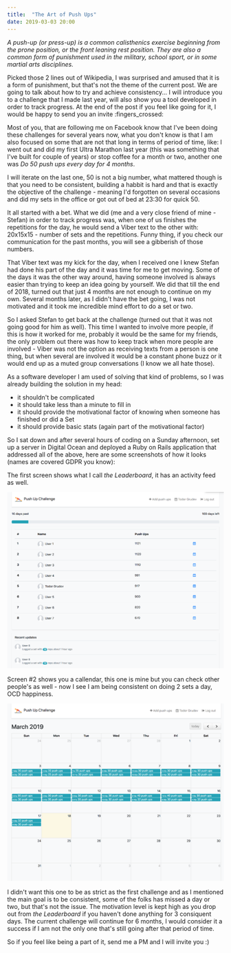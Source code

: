 ```yaml
---
title:  "The Art of Push Ups"
date: 2019-03-03 20:00
---
```


*A push-up (or press-up) is a common calisthenics exercise beginning from the prone position, or the front leaning rest position. They are also a common form of punishment used in the military, school sport, or in some martial arts disciplines.*

Picked those 2 lines out of Wikipedia, I was surprised and amused that it is a form of punishment, but that's not the theme of the current post. We are going to talk about how to try and achieve consistency... I will introduce you to a challenge that I made last year, will also show you a tool developed in order to track progress. At the end of the post if you feel like going for it, I would be happy to send you an invite :fingers_crossed:

Most of you, that are following me on Facebook know that I've been doing these challenges for several years now, what you don't know is that I am also focused on some that are not that long in terms of period of time, like: I went out and did my first Ultra Marathon last year (this was something that I've built for couple of years) or stop coffee for a month or two, another one was *Do 50 push ups every day for 4 months*.

I will iterate on the last one, 50 is not a big number, what mattered though is that you need to be consistent, building a habbit is hard and that is exactly the objective of the challenge - meaning I'd forgotten on several occasions and did my sets in the office or got out of bed at 23:30 for quick 50.

It all started with a bet. What we did (me and a very close friend of mine - Stefan) in order to track progress was, when one of us finishes the repetitions for the day, he would send a Viber text to the other with: 20x15x15 - number of sets and the repetitions. Funny thing, if you check our communication for the past months, you will see a gibberish of those numbers.

That Viber text was my kick for the day, when I received one I knew Stefan had done his part of the day and it was time for me to get moving. Some of the days it was the other way around, having someone involved is always easier than trying to keep an idea going by yourself. We did that till the end of 2018, turned out that just 4 months are not enough to continue on my own. Several months later, as I didn't have the bet going, I was not motivated and it took me incredible mind effort to do a set or two.

So I asked Stefan to get back at the challenge (turned out that it was not going good for him as well). This time I wanted to involve more people, if this is how it worked for me, probably it would be the same for my friends, the only problem out there was how to keep track when more people are involved - Viber was not the option as receiving texts from a person is one thing, but when several are involved it would be a constant phone buzz or it would end up as a muted group conversations (I know we all hate those).

As a software developer I am used of solving that kind of problems, so I was already building the solution in my head:

* it shouldn't be complicated
* it should take less than a minute to fill in
* it should provide the motivational factor of knowing when someone has finished or did a Set
* it should provide basic stats (again part of the motivational factor)

So I sat down and after several hours of coding on a Sunday afternoon, set up a server in Digital Ocean and deployed a Ruby on Rails application that addressed all of the above, here are some screenshots of how it looks (names are covered GDPR you know):

The first screen shows what I call *the Leaderboard*, it has an activity feed as well.

![](/assets/images/1.png)

 Screen #2 shows you a callendar, this one is mine but you can check other people's as well - now I see I am being consistent on doing 2 sets a day, OCD happiness.

  ![](/assets/images/2.png)

I didn't want this one to be as strict as the first challenge and as I mentioned the main goal is to be consistent, some of the folks has missed a day or two, but that's not the issue. The motivation level is kept high as you drop out from *the Leaderboard* if you haven't done anything for 3 consiquent days. The current challenge will continue for 6 months, I would consider it a success if I am not the only one that's still going after that period of time.

So if you feel like being a part of it, send me a PM and I will invite you :)
